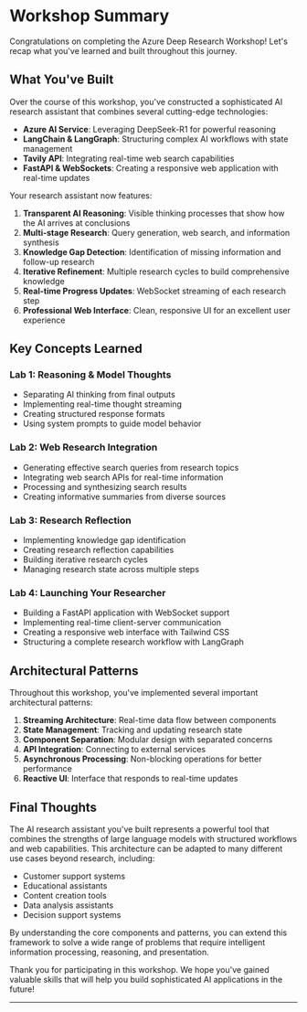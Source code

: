 # Workshop Summary

Congratulations on completing the Azure Deep Research Workshop! Let's recap what you've learned and built throughout this journey.

## What You've Built

Over the course of this workshop, you've constructed a sophisticated AI research assistant that combines several cutting-edge technologies:

- **Azure AI Service**: Leveraging DeepSeek-R1 for powerful reasoning
- **LangChain & LangGraph**: Structuring complex AI workflows with state management
- **Tavily API**: Integrating real-time web search capabilities
- **FastAPI & WebSockets**: Creating a responsive web application with real-time updates

Your research assistant now features:

1. **Transparent AI Reasoning**: Visible thinking processes that show how the AI arrives at conclusions
2. **Multi-stage Research**: Query generation, web search, and information synthesis
3. **Knowledge Gap Detection**: Identification of missing information and follow-up research
4. **Iterative Refinement**: Multiple research cycles to build comprehensive knowledge
5. **Real-time Progress Updates**: WebSocket streaming of each research step
6. **Professional Web Interface**: Clean, responsive UI for an excellent user experience

## Key Concepts Learned

### Lab 1: Reasoning & Model Thoughts

- Separating AI thinking from final outputs
- Implementing real-time thought streaming
- Creating structured response formats
- Using system prompts to guide model behavior

### Lab 2: Web Research Integration

- Generating effective search queries from research topics
- Integrating web search APIs for real-time information
- Processing and synthesizing search results
- Creating informative summaries from diverse sources

### Lab 3: Research Reflection

- Implementing knowledge gap identification
- Creating research reflection capabilities
- Building iterative research cycles
- Managing research state across multiple steps

### Lab 4: Launching Your Researcher

- Building a FastAPI application with WebSocket support
- Implementing real-time client-server communication
- Creating a responsive web interface with Tailwind CSS
- Structuring a complete research workflow with LangGraph

## Architectural Patterns

Throughout this workshop, you've implemented several important architectural patterns:

1. **Streaming Architecture**: Real-time data flow between components
2. **State Management**: Tracking and updating research state
3. **Component Separation**: Modular design with separated concerns
4. **API Integration**: Connecting to external services
5. **Asynchronous Processing**: Non-blocking operations for better performance
6. **Reactive UI**: Interface that responds to real-time updates

## Final Thoughts

The AI research assistant you've built represents a powerful tool that combines the strengths of large language models with structured workflows and web capabilities. This architecture can be adapted to many different use cases beyond research, including:

- Customer support systems
- Educational assistants
- Content creation tools
- Data analysis assistants
- Decision support systems

By understanding the core components and patterns, you can extend this framework to solve a wide range of problems that require intelligent information processing, reasoning, and presentation.

Thank you for participating in this workshop. We hope you've gained valuable skills that will help you build sophisticated AI applications in the future!

---

